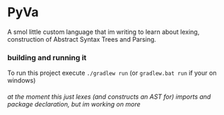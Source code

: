 # PyVa
A smol little custom language that im writing to learn about lexing, construction of Abstract Syntax Trees and Parsing.

### building and running it
To run this project execute `./gradlew run` (or `gradlew.bat run` if your on windows)

###### at the moment this just lexes (and constructs an AST for) imports and package declaration, but im working on more

